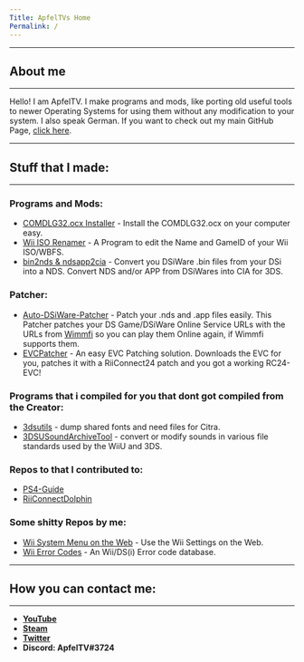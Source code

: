 ```yaml
---
Title: ApfelTVs Home
Permalink: /
---
```

----------------------
## About me
----------------------
Hello! I am ApfelTV. I make programs and mods, like porting old useful tools to newer Operating Systems for using them without any modification to your system. I also speak German. If you want to check out my main GitHub Page, [click here](https://github.com/ApfelTV).

-----------------------
## Stuff that I made:
-----------------------
### Programs and Mods:
- [COMDLG32.ocx Installer](https://github.com/ApfelTV/COMDLG32-Installer/releases/latest) - Install the COMDLG32.ocx on your computer easy.
- [Wii ISO Renamer](https://github.com/ApfelTV/Wii-ISO-Renamer-mod/releases/latest/) - A Program to edit the Name and GameID of your Wii ISO/WBFS.
- [bin2nds & ndsapp2cia](https://github.com/ApfelTV/bin2nds-ndsapp2cia/releases/latest) - Convert you DSiWare .bin files from your DSi into a NDS. Convert NDS and/or APP from DSiWares into CIA for 3DS.

### Patcher:
- [Auto-DSiWare-Patcher](https://github.com/ApfelTV/Auto-DSiWare-Patcher/releases/latest/) - Patch your .nds and .app files easily. This Patcher patches your DS Game/DSiWare Online Service URLs with the URLs from [Wimmfi](http://wimmfi.de) so you can play them Online again, if Wimmfi supports them.
- [EVCPatcher](https://github.com/ApfelTV/EVCPatcher/releases/latest/) - An easy EVC Patching solution. Downloads the EVC for you, patches it with a RiiConnect24 patch and you got a working RC24-EVC!

### Programs that i compiled for you that dont got compiled from the Creator:
- [3dsutils](https://github.com/ApfelTV/3dsutils/releases/latest/) - dump shared fonts and need files for Citra.
- [3DSUSoundArchiveTool](https://github.com/ApfelTV/3DSUSoundArchiveTool/releases/latest/) - convert or modify sounds in various file standards used by the WiiU and 3DS. 

### Repos to that I contributed to:
- [PS4-Guide](https://multimegamander.github.io/Ps4-Guide/)
- [RiiConnectDolphin](https://dismissedguy.github.io/)

### Some shitty Repos by me:
- [Wii System Menu on the Web](https://apfeltv.github.io/wii-sysmenu/) - Use the Wii Settings on the Web.
- [Wii Error Codes](https://github.com/ApfelTV/Wii-Error-Documentation/) - An Wii/DS(i) Error code database.

-----------------------
## How you can contact me:
-----------------------
- **[YouTube](https://www.youtube.com/channel/UCOLOj2NmNeoVxDDm-5s9pZA/)**
- **[Steam](https://steamcommunity.com/id/ApfelTV)** 
- **[Twitter](https://twitter.com/RealApfel/)**
- **Discord: ApfelTV#3724**
